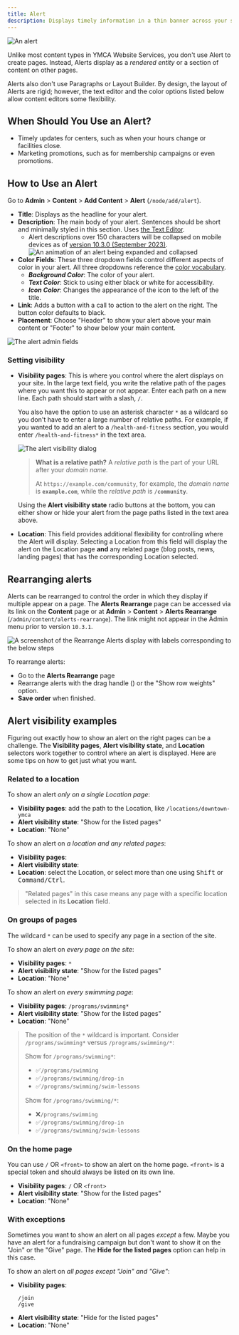 ```yaml
---
title: Alert
description: Displays timely information in a thin banner across your site, just below the header or above the footer.
---
```


![An alert](alert--example.png)

Unlike most content types in YMCA Website Services, you don't use Alert to create pages. Instead, Alerts display as a *rendered entity* or a section of content on other pages.

Alerts also don't use Paragraphs or Layout Builder. By design, the layout of Alerts are rigid; however, the text editor and the color options listed below allow content editors some flexibility.

## When Should You Use an Alert?

* Timely updates for centers, such as when your hours change or facilities close.
* Marketing promotions, such as for membership campaigns or even promotions.

## How to Use an Alert

Go to **Admin** > **Content** > **Add Content** > **Alert** (`/node/add/alert`).

* **Title**: Displays as the headline for your alert.
* **Description**: The main body of your alert. Sentences should be short and minimally styled in this section. Uses [the Text Editor](../../text-editor).
  - Alert descriptions over 150 characters will be collapsed on mobile devices as of [version 10.3.0 (September 2023)](https://github.com/YCloudYUSA/yusaopeny/releases/tag/10.3.0). ![An animation of an alert being expanded and collapsed](alert--expand-mobile.gif)
* **Color Fields**: These three dropdown fields control different aspects of color in your alert. All three dropdowns reference the [color vocabulary](../../taxonomy/#color).
  * ***Background Color***: The color of your alert.
  * ***Text Color***: Stick to using either black or white for accessibility.
  * ***Icon Color***: Changes the appearance of the icon to the left of the title.
* **Link**: Adds a button with a call to action to the alert on the right. The button color defaults to black.
* **Placement**: Choose "Header" to show your alert above your main content or "Footer" to show below your main content.

![The alert admin fields](alert--fields.gif)

### Setting visibility

* **Visibility pages**: This is where you control where the alert displays on your site. In the large text field, you write the relative path of the pages where you want this to appear or not appear. Enter each path on a new line. Each path should start with a slash, `/`.

  You also have the option to use an asterisk character `*` as a wildcard so you don't have to enter a large number of relative paths. For example, if you wanted to add an alert to a `/health-and-fitness` section, you would enter `/health-and-fitness*` in the text area.

  ![The alert visibility dialog](alert--visibility.gif)

  > **What is a relative path?**
  > A *relative path* is the part of your URL after your *domain name.*
  >
  > At `https://example.com/community`, for example, the *domain name* is **`example.com`**, while the *relative path* is **`/community`**.

  Using the **Alert visibility state** radio buttons at the bottom, you can either show or hide your alert from the page paths listed in the text area above.

* **Location**: This field provides additional flexibility for controlling where the Alert will display. Selecting a Location from this field will display the alert on the Location page **and** any related page (blog posts, news, landing pages) that has the corresponding Location selected.

## Rearranging alerts

Alerts can be rearranged to control the order in which they display if multiple appear on a page. The **Alerts Rearrange** page can be accessed via its link on the **Content** page or at **Admin** > **Content** > **Alerts Rearrange** (`/admin/content/alerts-rearrange`). The link might not appear in the Admin menu prior to version `10.3.1`.

![A screenshot of the Rearrange Alerts display with labels corresponding to the below steps](alerts--rearrange.png)

To rearrange alerts:

- Go to the **Alerts Rearrange** page
- Rearrange alerts with the drag handle (<kbd><i class="fas fa-arrows-up-down-left-right"></i></kbd>) or the "Show row weights" option.
- **Save order** when finished.

## Alert visibility examples

Figuring out exactly how to show an alert on the right pages can be a challenge. The **Visibility pages**, **Alert visibility state**, and **Location** selectors work together to control where an alert is displayed. Here are some tips on how to get just what you want.

### Related to a location

To show an alert _only on a single Location page_:

- **Visibility pages**: add the path to the Location, like `/locations/downtown-ymca`
- **Alert visibility state**: "Show for the listed pages"
- **Location**: "None"

To show an alert on _a location and any related pages_:

- **Visibility pages**:
- **Alert visibility state**:
- **Location**: select the Location, or select more than one using <kbd>Shift</kbd> or <kbd>Command/Ctrl</kbd>.

> "Related pages" in this case means any page with a specific location selected in its **Location** field.

### On groups of pages

The wildcard `*` can be used to specify any page in a section of the site.

To show an alert on _every page on the site_:

- **Visibility pages**: `*`
- **Alert visibility state**: "Show for the listed pages"
- **Location**: "None"

To show an alert on _every swimming page_:

- **Visibility pages**: `/programs/swimming*`
- **Alert visibility state**: "Show for the listed pages"
- **Location**: "None"

> The position of the `*` wildcard is important. Consider `/programs/swimming*` versus `/programs/swimming/*`:
>
> Show for `/programs/swimming*`:
> - ✅`/programs/swimming`
> - ✅`/programs/swimming/drop-in`
> - ✅`/programs/swimming/swim-lessons`
>
> Show for `/programs/swimming/*`:
> - ❌`/programs/swimming`
> - ✅`/programs/swimming/drop-in`
> - ✅`/programs/swimming/swim-lessons`

### On the home page

You can use `/` OR `<front>` to show an alert on the home page. `<front>` is a special token and should always be listed on its own line.

- **Visibility pages**: `/` OR `<front>`
- **Alert visibility state**: "Show for the listed pages"
- **Location**: "None"

### With exceptions

Sometimes you want to show an alert on all pages _except_ a few. Maybe you have an alert for a fundraising campaign but don't want to show it on the "Join" or the "Give" page. The **Hide for the listed pages** option can help in this case.

To show an alert on _all pages except "Join" and "Give"_:

- **Visibility pages**:
  ```
  /join
  /give
  ```
- **Alert visibility state**: "Hide for the listed pages"
- **Location**: "None"
